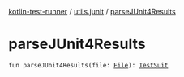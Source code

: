 [kotlin-test-runner](../index.md) / [utils.junit](index.md) / [parseJUnit4Results](./parse-j-unit4-results.md)

# parseJUnit4Results

`fun parseJUnit4Results(file: `[`File`](https://docs.oracle.com/javase/6/docs/api/java/io/File.html)`): `[`TestSuit`](-test-suit/index.md)